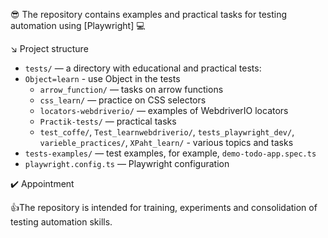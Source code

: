 :sunglasses: The repository contains examples and practical tasks for testing automation using [Playwright] :computer:

:arrow_lower_right: Project structure

- `tests/` — a directory with educational and practical tests:
- `Object=learn` - use Object in the tests
  - `arrow_function/` — tasks on arrow functions
  - `css_learn/` — practice on CSS selectors
  - `locators-webdriverio/` — examples of WebdriverIO locators
  - `Practik-tests/` — practical tasks
  - `test_coffe/`, `Test_learnwebdriverio/`, `tests_playwright_dev/`, `varieble_practices/`, `XPaht_learn/` - various topics and tasks
- `tests-examples/` — test examples, for example, `demo-todo-app.spec.ts`
- `playwright.config.ts` — Playwright configuration

  
:heavy_check_mark: Appointment

:+1:The repository is intended for training, experiments and consolidation of testing automation skills.
